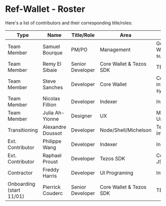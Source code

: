 # Ref-Wallet - Roster

Here's a list of contributors and their corresponding title/roles:

| Type | Name | Title/Role | Area | Description |
|--|--|--|--|--|
| Team Member | Samuel Bourque | PM/PO | Management | General oversight of Ref-Wallet Project and its subprojects/dependencies |
| Team Member | Remy El Sibaie | Senior Developer | Core Wallet & Tezos SDK | TBD |
| Team Member | Steve Sanches | Developer | Core Wallet | Core development and integration of related systems and UX |
| Team Member | Nicolas Fillion | Developer | Indexer | Indexer improvements |
| Team Member | Julia Ah-Yionne | Designer | UX | Mockups, User flows, User feedback |
| Transitioning | Alexandre Doussot | Developer | Node/Shell/Michelson | Tezos Client, libclient improvements |
| Ext. Contributor | Philippe Wang | Developer | Indexer | Indexer improvements |
| Ext. Contributor | Raphael Proust | Developer | Tezos SDK | Compiling Tezos Client to JS |
| Contractor | Freddy Harris | Developer | UI Programing | Integrating UI to codebase |
| Onboarding (start 11/01) | Pierrick Couderc | Senior Developer | Core Wallet & Tezos SDK | TBD |

